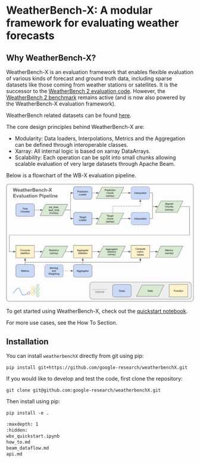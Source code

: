 <!-- ![image](_static/wbx-logo-wide.png) -->

# WeatherBench-X: A modular framework for evaluating weather forecasts


## Why WeatherBench-X?

WeatherBench-X is an evaluation framework that enables flexible evaluation of various kinds of forecast and ground truth data, including sparse datasets like those coming from weather stations or satellites. It is the successor to the [WeatherBench 2 evaluation code](https://github.com/google-research/weatherbench2). However, the [WeatherBench 2 benchmark](https://sites.research.google/weatherbench/) remains active (and is now also powered by the WeatherBench-X evaluation framework).

WeatherBench related datasets can be found [here](https://weatherbench2.readthedocs.io/en/latest/data-guide.html).

The core design principles behind WeatherBench-X are:
- Modularity: Data loaders, Interpolations, Metrics and the Aggregation can be defined through interoperable classes.
- Xarray: All internal logic is based on xarray DataArrays.
- Scalability: Each operation can be split into small chunks allowing scalable evaluation of very large datasets through Apache Beam.

Below is a flowchart of the WB-X evaluation pipeline.

![image](_static/wbx_layout.png)

To get started using WeatherBench-X, check out the [quickstart notebook](quickstart).

For more use cases, see the How To Section.

## Installation

You can install `weatherbenchX` directly from git using pip:

```
pip install git+https://github.com/google-research/weatherbenchX.git
```

If you would like to develop and test the code, first clone the repository:

```
git clone git@github.com:google-research/weatherbenchX.git
```

Then install using pip:
```
pip install -e .
```


<!-- ## Contents -->

```{toctree}
:maxdepth: 1
:hidden:
wbx_quickstart.ipynb
how_to.md
beam_dataflow.md
api.md
```